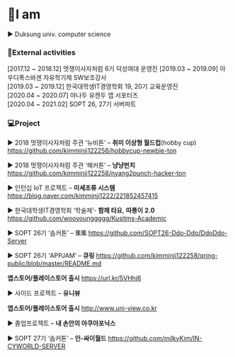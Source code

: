 

# :raising_hand:I am

:arrow_forward: Duksung univ. computer science


###  :lollipop:External activities

[2017.12 ~ 2018.12] 멋쟁이사자처럼 6기 덕성여대 운영진 
[2019.03 ~ 2019.09] 아우디폭스바겐 자유학기제 SW보조강사 <br>
[2019.03 ~ 2019.12] 한국대학생IT경영학회 19, 20기 교육운영진<br>
[2020.04 ~ 2020.07] 야나두 유캔두 앱 서포터즈<br>
[2020.04 ~ 2021.02] SOPT 26, 27기 서버파트<br>



### :computer:Project

:arrow_forward: 2018 멋쟁이사자처럼 주관 ‘뉴비톤’ – **취미 이상형 월드컵**(hobby cup) https://github.com/kimminji122258/hobbycup-newbie-ton

:arrow_forward: 2018 멋쟁이사자처럼 주관 ‘해커톤’ – **냥냥펀치** https://github.com/kimminji122258/nyang2punch-hacker-ton  

:arrow_forward: 인턴십 IoT 프로젝트 – **미세조류  시스템** https://blog.naver.com/kimminji1222/221852457415

:arrow_forward: 한국대학생IT경영학회 ‘학술제’- **함께 타요**, **따릉이** **2.0** https://github.com/wooyounggggg/Kusitms-Academic

:arrow_forward: SOPT 26기 ‘솝커톤’ – **또또** https://github.com/SOPT26-Ddo-Ddo/DdoDdo-Server

:arrow_forward: SOPT 26기 ‘APPJAM’ – **큐링** https://github.com/kimminji122258/qring-public/blob/master/README.md

  **앱스토어/플레이스토어 출시** https://url.kr/5VHhj6 <br>

:arrow_forward: 사이드 프로젝트 – **유니뷰**

  **앱스토어/플레이스토어 출시** http://www.uni-view.co.kr <br>
  
:arrow_forward: 졸업프로젝트 – **내 손안의 아쿠아포닉스**

:arrow_forward: SOPT 27기 ‘솝커톤’ – **인-싸이월드** https://github.com/milkyKim/IN-CYWORLD-SERVER
   
